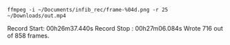 
    ffmpeg -i ~/Documents/infib_rec/frame-%04d.png -r 25 ~/Downloads/out.mp4

Record Start: 00h26m37.440s
Record Stop : 00h27m06.084s
Wrote 716 out of 858 frames.

